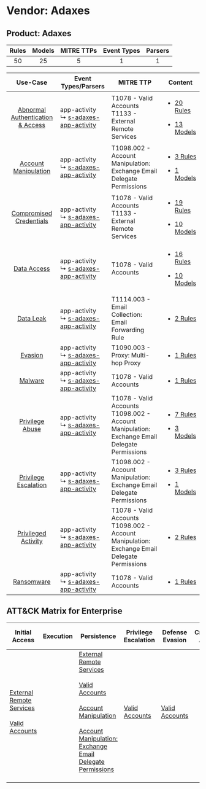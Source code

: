Vendor: Adaxes
==============
Product: Adaxes
---------------
| Rules | Models | MITRE TTPs | Event Types | Parsers |
|:-----:|:------:|:----------:|:-----------:|:-------:|
|  50   |   25   |     5      |      1      |    1    |

|                                           Use-Case                                           | Event Types/Parsers                                                                             | MITRE TTP                                                                                           | Content                                                                                                                     |
|:--------------------------------------------------------------------------------------------:| ----------------------------------------------------------------------------------------------- | --------------------------------------------------------------------------------------------------- | --------------------------------------------------------------------------------------------------------------------------- |
| [Abnormal Authentication & Access](../../../UseCases/uc_abnormal_authentication_&_access.md) |  app-activity<br> ↳ [s-adaxes-app-activity](Parsers/parserContent_s-adaxes-app-activity.md)<br> | T1078 - Valid Accounts<br>T1133 - External Remote Services<br>                                      | [<ul><li>20 Rules</li></ul><ul><li>13 Models</li></ul>](Rules_Models/r_m_adaxes_adaxes_Abnormal_Authentication_&_Access.md) |
|             [Account Manipulation](../../../UseCases/uc_account_manipulation.md)             |  app-activity<br> ↳ [s-adaxes-app-activity](Parsers/parserContent_s-adaxes-app-activity.md)<br> | T1098.002 - Account Manipulation: Exchange Email Delegate Permissions<br>                           | [<ul><li>3 Rules</li></ul><ul><li>1 Models</li></ul>](Rules_Models/r_m_adaxes_adaxes_Account_Manipulation.md)               |
|          [Compromised Credentials](../../../UseCases/uc_compromised_credentials.md)          |  app-activity<br> ↳ [s-adaxes-app-activity](Parsers/parserContent_s-adaxes-app-activity.md)<br> | T1078 - Valid Accounts<br>T1133 - External Remote Services<br>                                      | [<ul><li>19 Rules</li></ul><ul><li>10 Models</li></ul>](Rules_Models/r_m_adaxes_adaxes_Compromised_Credentials.md)          |
|                      [Data Access](../../../UseCases/uc_data_access.md)                      |  app-activity<br> ↳ [s-adaxes-app-activity](Parsers/parserContent_s-adaxes-app-activity.md)<br> | T1078 - Valid Accounts<br>                                                                          | [<ul><li>16 Rules</li></ul><ul><li>10 Models</li></ul>](Rules_Models/r_m_adaxes_adaxes_Data_Access.md)                      |
|                        [Data Leak](../../../UseCases/uc_data_leak.md)                        |  app-activity<br> ↳ [s-adaxes-app-activity](Parsers/parserContent_s-adaxes-app-activity.md)<br> | T1114.003 - Email Collection: Email Forwarding Rule<br>                                             | [<ul><li>2 Rules</li></ul>](Rules_Models/r_m_adaxes_adaxes_Data_Leak.md)                                                    |
|                          [Evasion](../../../UseCases/uc_evasion.md)                          |  app-activity<br> ↳ [s-adaxes-app-activity](Parsers/parserContent_s-adaxes-app-activity.md)<br> | T1090.003 - Proxy: Multi-hop Proxy<br>                                                              | [<ul><li>1 Rules</li></ul>](Rules_Models/r_m_adaxes_adaxes_Evasion.md)                                                      |
|                          [Malware](../../../UseCases/uc_malware.md)                          |  app-activity<br> ↳ [s-adaxes-app-activity](Parsers/parserContent_s-adaxes-app-activity.md)<br> | T1078 - Valid Accounts<br>                                                                          | [<ul><li>1 Rules</li></ul>](Rules_Models/r_m_adaxes_adaxes_Malware.md)                                                      |
|                  [Privilege Abuse](../../../UseCases/uc_privilege_abuse.md)                  |  app-activity<br> ↳ [s-adaxes-app-activity](Parsers/parserContent_s-adaxes-app-activity.md)<br> | T1078 - Valid Accounts<br>T1098.002 - Account Manipulation: Exchange Email Delegate Permissions<br> | [<ul><li>7 Rules</li></ul><ul><li>3 Models</li></ul>](Rules_Models/r_m_adaxes_adaxes_Privilege_Abuse.md)                    |
|             [Privilege Escalation](../../../UseCases/uc_privilege_escalation.md)             |  app-activity<br> ↳ [s-adaxes-app-activity](Parsers/parserContent_s-adaxes-app-activity.md)<br> | T1098.002 - Account Manipulation: Exchange Email Delegate Permissions<br>                           | [<ul><li>3 Rules</li></ul><ul><li>1 Models</li></ul>](Rules_Models/r_m_adaxes_adaxes_Privilege_Escalation.md)               |
|              [Privileged Activity](../../../UseCases/uc_privileged_activity.md)              |  app-activity<br> ↳ [s-adaxes-app-activity](Parsers/parserContent_s-adaxes-app-activity.md)<br> | T1078 - Valid Accounts<br>T1098.002 - Account Manipulation: Exchange Email Delegate Permissions<br> | [<ul><li>2 Rules</li></ul>](Rules_Models/r_m_adaxes_adaxes_Privileged_Activity.md)                                          |
|                       [Ransomware](../../../UseCases/uc_ransomware.md)                       |  app-activity<br> ↳ [s-adaxes-app-activity](Parsers/parserContent_s-adaxes-app-activity.md)<br> | T1078 - Valid Accounts<br>                                                                          | [<ul><li>1 Rules</li></ul>](Rules_Models/r_m_adaxes_adaxes_Ransomware.md)                                                   |

ATT&CK Matrix for Enterprise
----------------------------
| Initial Access                                                                                                                                   | Execution | Persistence                                                                                                                                                                                                                                                                                                                                 | Privilege Escalation                                                | Defense Evasion                                                     | Credential Access | Discovery | Lateral Movement | Collection                                                                                                                                                            | Command and Control                                                                                                                       | Exfiltration | Impact |
| ------------------------------------------------------------------------------------------------------------------------------------------------ | --------- | ------------------------------------------------------------------------------------------------------------------------------------------------------------------------------------------------------------------------------------------------------------------------------------------------------------------------------------------- | ------------------------------------------------------------------- | ------------------------------------------------------------------- | ----------------- | --------- | ---------------- | --------------------------------------------------------------------------------------------------------------------------------------------------------------------- | ----------------------------------------------------------------------------------------------------------------------------------------- | ------------ | ------ |
| [External Remote Services](https://attack.mitre.org/techniques/T1133)<br><br>[Valid Accounts](https://attack.mitre.org/techniques/T1078)<br><br> |           | [External Remote Services](https://attack.mitre.org/techniques/T1133)<br><br>[Valid Accounts](https://attack.mitre.org/techniques/T1078)<br><br>[Account Manipulation](https://attack.mitre.org/techniques/T1098)<br><br>[Account Manipulation: Exchange Email Delegate Permissions](https://attack.mitre.org/techniques/T1098/002)<br><br> | [Valid Accounts](https://attack.mitre.org/techniques/T1078)<br><br> | [Valid Accounts](https://attack.mitre.org/techniques/T1078)<br><br> |                   |           |                  | [Email Collection](https://attack.mitre.org/techniques/T1114)<br><br>[Email Collection: Email Forwarding Rule](https://attack.mitre.org/techniques/T1114/003)<br><br> | [Proxy: Multi-hop Proxy](https://attack.mitre.org/techniques/T1090/003)<br><br>[Proxy](https://attack.mitre.org/techniques/T1090)<br><br> |              |        |